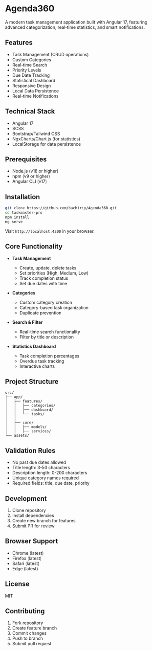 # Agenda360

A modern task management application built with Angular 17, featuring advanced categorization, real-time statistics, and smart notifications.

## Features

- Task Management (CRUD operations)
- Custom Categories
- Real-time Search
- Priority Levels
- Due Date Tracking
- Statistical Dashboard
- Responsive Design
- Local Data Persistence
- Real-time Notifications

## Technical Stack

- Angular 17
- SCSS
- Bootstrap/Tailwind CSS
- NgxCharts/Chart.js (for statistics)
- LocalStorage for data persistence

## Prerequisites

- Node.js (v18 or higher)
- npm (v9 or higher)
- Angular CLI (v17)

## Installation

```bash
git clone https://github.com/bachiriy/Agenda360.git
cd taskmaster-pro
npm install
ng serve
```

Visit `http://localhost:4200` in your browser.

## Core Functionality

- **Task Management**
  - Create, update, delete tasks
  - Set priorities (High, Medium, Low)
  - Track completion status
  - Set due dates with time

- **Categories**
  - Custom category creation
  - Category-based task organization
  - Duplicate prevention

- **Search & Filter**
  - Real-time search functionality
  - Filter by title or description

- **Statistics Dashboard**
  - Task completion percentages
  - Overdue task tracking
  - Interactive charts

## Project Structure

```
src/
├── app/
│   ├── features/
│   │   ├── categories/
│   │   ├── dashboard/
│   │   └── tasks/
│   │      
│   ├── core/
│   │   ├── models/
│   │   ├── services/
└── assets/
```

## Validation Rules

- No past due dates allowed
- Title length: 3-50 characters
- Description length: 0-200 characters
- Unique category names required
- Required fields: title, due date, priority

## Development

1. Clone repository
2. Install dependencies
3. Create new branch for features
4. Submit PR for review

## Browser Support

- Chrome (latest)
- Firefox (latest)
- Safari (latest)
- Edge (latest)

## License

MIT

## Contributing

1. Fork repository
2. Create feature branch
3. Commit changes
4. Push to branch
5. Submit pull request
